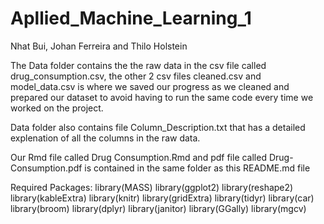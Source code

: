 # Apllied_Machine_Learning_1
Nhat Bui, Johan Ferreira and Thilo Holstein

The Data folder contains the the raw data in the csv file called 
drug_consumption.csv, the other 2 csv files cleaned.csv and model_data.csv is
where we saved our progress as we cleaned and prepared our dataset to avoid 
having to run the same code every time we worked on the project.

Data folder also contains file Column_Description.txt that has a detailed 
explenation of all the columns in the raw data.

Our Rmd file called Drug Consumption.Rmd and pdf file called
Drug-Consumption.pdf is contained in the same folder as this
README.md file

Required Packages:
library(MASS)
library(ggplot2)
library(reshape2)
library(kableExtra)
library(knitr)
library(gridExtra)
library(tidyr)
library(car)
library(broom)
library(dplyr)
library(janitor)
library(GGally)
library(mgcv)